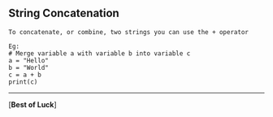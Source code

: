 

String Concatenation
---

```
To concatenate, or combine, two strings you can use the + operator

Eg:
# Merge variable a with variable b into variable c
a = "Hello"
b = "World"
c = a + b
print(c)
```

---------------------------------------------------------------------------------------------------------------------------------------------------------------------
[**Best of Luck**]